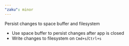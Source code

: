 ```yaml
---
"zaku": minor
---
```


Persist changes to space buffer and filesystem

- Use space buffer to persist changes after app is closed
- Write changes to filesystem on `Cmd+s`/`Ctrl+s`

